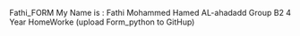 Fathi_FORM
My Name is : Fathi Mohammed Hamed AL-ahadadd
Group B2 
4 Year 
HomeWorke (upload Form_python to GitHup)
